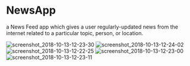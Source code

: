 # NewsApp

a News Feed app which gives a user regularly-updated news from the internet related to 
a particular topic, person, or location.

![screenshot_2018-10-13-12-23-30](https://user-images.githubusercontent.com/29858866/46904427-23020380-cee4-11e8-8bfe-39ab736430d7.png)
![screenshot_2018-10-13-12-24-02](https://user-images.githubusercontent.com/29858866/46904428-23020380-cee4-11e8-9b36-011d9ea4ccaa.png)
![screenshot_2018-10-13-12-22-25](https://user-images.githubusercontent.com/29858866/46904429-239a9a00-cee4-11e8-911b-2f20a543afb9.png)
![screenshot_2018-10-13-12-23-00](https://user-images.githubusercontent.com/29858866/46904430-239a9a00-cee4-11e8-9100-62ce7a34e6fd.png)
![screenshot_2018-10-13-12-23-11](https://user-images.githubusercontent.com/29858866/46904432-24333080-cee4-11e8-9f24-46ee34db938c.png)
